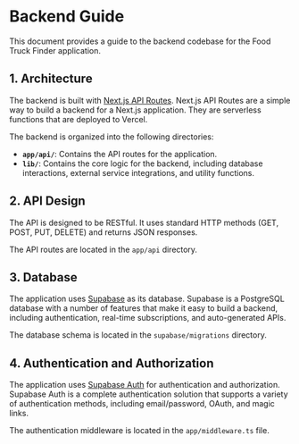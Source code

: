 # Backend Guide

This document provides a guide to the backend codebase for the Food Truck Finder application.

## 1. Architecture

The backend is built with [Next.js API Routes](https://nextjs.org/docs/api-routes/introduction). Next.js API Routes are a simple way to build a backend for a Next.js application. They are serverless functions that are deployed to Vercel.

The backend is organized into the following directories:

-   **`app/api/`**: Contains the API routes for the application.
-   **`lib/`**: Contains the core logic for the backend, including database interactions, external service integrations, and utility functions.

## 2. API Design

The API is designed to be RESTful. It uses standard HTTP methods (GET, POST, PUT, DELETE) and returns JSON responses.

The API routes are located in the `app/api` directory.

## 3. Database

The application uses [Supabase](https://supabase.io/) as its database. Supabase is a PostgreSQL database with a number of features that make it easy to build a backend, including authentication, real-time subscriptions, and auto-generated APIs.

The database schema is located in the `supabase/migrations` directory.

## 4. Authentication and Authorization

The application uses [Supabase Auth](https://supabase.io/docs/guides/auth) for authentication and authorization. Supabase Auth is a complete authentication solution that supports a variety of authentication methods, including email/password, OAuth, and magic links.

The authentication middleware is located in the `app/middleware.ts` file.
